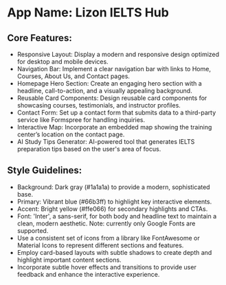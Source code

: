 # **App Name**: Lizon IELTS Hub

## Core Features:

- Responsive Layout: Display a modern and responsive design optimized for desktop and mobile devices.
- Navigation Bar: Implement a clear navigation bar with links to Home, Courses, About Us, and Contact pages.
- Homepage Hero Section: Create an engaging hero section with a headline, call-to-action, and a visually appealing background.
- Reusable Card Components: Design reusable card components for showcasing courses, testimonials, and instructor profiles.
- Contact Form: Set up a contact form that submits data to a third-party service like Formspree for handling inquiries.
- Interactive Map: Incorporate an embedded map showing the training center’s location on the contact page.
- AI Study Tips Generator: AI-powered tool that generates IELTS preparation tips based on the user's area of focus.

## Style Guidelines:

- Background: Dark gray (#1a1a1a) to provide a modern, sophisticated base.
- Primary: Vibrant blue (#66b3ff) to highlight key interactive elements.
- Accent: Bright yellow (#ffe066) for secondary highlights and CTAs.
- Font: 'Inter', a sans-serif, for both body and headline text to maintain a clean, modern aesthetic. Note: currently only Google Fonts are supported.
- Use a consistent set of icons from a library like FontAwesome or Material Icons to represent different sections and features.
- Employ card-based layouts with subtle shadows to create depth and highlight important content sections.
- Incorporate subtle hover effects and transitions to provide user feedback and enhance the interactive experience.